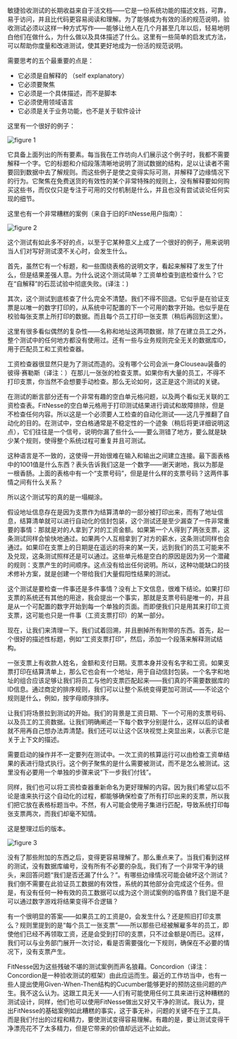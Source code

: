 敏捷验收测试的长期收益来自于活文档——它是一份系统功能的描述文档，可靠，易于访问，并且比代码更容易阅读和理解。为了能够成为有效的活的规范说明，验收测试必须以这样一种方式写作——能够让他人在几个月甚至几年以后，轻易地明白他们在做什么，为什么做以及具体描述了什么。这里有一些简单的启发式方法，可以帮助你度量和改进测试，使其更好地成为一份活的规范说明。

需要思考的五个最重要的点是：

* 它必须是自解释的 （self explanatory）
* 它必须要聚焦
* 它必须是一个具体描述，而不是脚本
* 它必须使用领域语言
* 它必须是关于业务功能，也不是关于软件设计

这里有一个很好的例子：

![figure 1](https://gojko.net/assets/offer2.png)

它具备上面列出的所有要素。每当我在工作坊向人们展示这个例子时，我都不需要解释一个字。它的标题和介绍段落清晰地说明了测试数据的结构，足以让读者不需要回到数据中去了解规则。而这些例子是使之变得实际可测，并解释了边缘情况下的行为。它聚焦在免费送货的有效性的某个非常特殊的规则上，没有解释要如何购买这些书，而仅仅只是专注于可用的交付机制是什么，并且也没有尝试谈论任何实现的细节。

这里也有一个非常糟糕的案例（来自于旧的FitNesse用户指南）：

![figure 2](https://gojko.net/assets/bad_example_acceptance_test.png)

这个测试有如此多不好的点，以至于它某种意义上成了一个很好的例子，用来说明当人们对写好测试漠不关心时，会发生什么。

首先，虽然它有一个标题，和一些围绕表格的说明文字，看起来解释了发生了什么，但是结果差强人意。为什么说这个测试简单？工资单检查到底检查什么？它在“自解释”的石蕊试验中彻底失败。(译注：)

其次，这个测试到底核查了什么完全不清楚。我们不得不回退。它似乎是在验证支票是以唯一的数字打印的，从系统中可配置的下一个可用的数字开始。也似乎是在校验每张支票上所打印的数据。而且每个员工打印一张支票（稍后再回到这里）。

这里有很多看似偶然的复杂性——名称和地址这两项数据，除了在建立员工之外，整个测试中的任何地方都没有使用过。还有一些与业务规则完全无关的数据库ID，用于匹配员工和工资检查器。

工资检查器很显然只是为了测试而造的。没有哪个公司会派一身Clouseau装备的彼得·赛勒斯（译注：）在那儿一张张的检查支票。如果你有大量的员工，不得不打印支票，你当然不会想要手动检查。那么无论如何，这正是这个测试的关键。

在测试的断言部分还有一个非常有趣的空白单元格问题，以及两个看似无关联的工资检查表。FitNesse的空白单元格用于打印测试结果进行调试和故障排除，但是不检查任何内容。所以这是一个必须要人工检查的自动化测试——这几乎推翻了自动化的目的。在测试中，空白格通常是不稳定性的一个迹象（稍后将更详细说明这点），它们往往是一个信号，说明你漏了些什么——要么测错了地方，要么就是缺少某个规则，使得整个系统过程可重复并且可测试。

这种语言是不一致的，这使得一开始很难在输入和输出之间建立连接。最下面表格中的1001值是什么东西？表头告诉我们这是一个数字——谢天谢地，我以为那是一根香肠。上面的表格中有一个“支票号码”，但是是什么样的支票号码？这两件事情之间有什么关系？

所以这个测试写的真的是一塌糊涂。

假设地址信息存在是因为支票作为结算清单的一部分被打印出来，而有了地址信息，结算清单就可以进行自动化的信封包装，这个测试还是至少漏查了一件非常重要的事情：那就是对的人拿到了对的工资金额。如果第一个人得到了两张支票，这条测试同样会愉快地通过。如果两个人互相拿到了对方的薪水，这条测试同样也会通过。如果印在支票上的日期是在遥远的将来的某一天，远到我们的员工可能来不及兑现，这条测试照样还是可以通过。这些单元格是空白的原因是因为另一个潜藏的规则：支票产生的时间顺序。这点没有给出任何说明。所以，这种功能缺口的技术修补方案，就是创建一个带给我们大量假阳性结果的测试。

这个测试是要检查一件事还是多件事情？没有上下文信息，很难下结论。如果打印支票的系统还有其他的用途，我会提出一个事实，那就是支票号码是唯一的，并且是从一个可配置的数字开始到每一个单独的页面。而即便我们只是用其来打印工资支票，这可能也只是一件事（工资支票打印）的某一部分。

现在，让我们来清理一下。我们试着回溯，并且删掉所有附带的东西。首先，起一个很好的描述性标题，例如“工资支票打印”，然后，添加一个段落来解释测试结构。

一张支票上有收款人姓名，金额和支付日期。支票本身并没有名字和工资。如果支票打印在结算清单上，那么它也会有一个地址，用于自动信封包装。一个名字和地址的组合应该足够让我们将员工与他的支票匹配起来——我们真的不需要数据库的ID信息。通过商定的排序规则，我们可以让整个系统变得更加可测试——不论这个规则是什么，例如，按字母顺序排序。

让我们将场景拉到测试的开始。我们的背景是工资日期、下一个可用的支票号码、以及员工的工资数据。让我们明确阐述一下每个数字分别是什么，这样以后的读者就不用再自己想办法弄清楚。我们还可以让这个区块视觉上突显出来，以表示它是关于上下文的描述。

需要启动的操作并不一定要列在测试中。一次工资的核算运行可以由检查工资单结果的表进行隐式执行。这个例子聚焦的是什么需要被测试，而不是怎么被测试。这里没有必要用一个单独的步骤来说“下一步我们付钱”。

同样，我们也可以将工资检查器重新命名为更好理解的内容。因为我们希望以后不论是谁来执行这个自动化的过程，都能够确保检查了所有打印出来的支票，所以我们把它放在表格标题当中。不然，有人可能会使用子集进行匹配，导致系统打印每张支票两次，而我们却毫不知情。

这是整理过后的版本。

![figure 3](https://gojko.net/assets/fixed_acceptance_test.png)

没有了那些附加的东西之后，变得更容易理解了。那么重点来了。当我们看到这样的测试，没有数据库编号，没有所有不必要的杂乱，我们有了一个非常干净的镜头，来回答问题“我们是否还漏了什么？”。有哪些边缘情况可能会破坏这个测试？我们倒不需要在此验证员工数据的有效性，系统的其他部分会完成这个任务。但是，有没有任何一种有效的员工数据可以成为这个测试案例的临界值？我们是不是可以通过数字游戏将结果变得不合逻辑？

有一个很明显的答案——如果员工的工资是0，会发生什么？还是照旧打印支票么？规则里提到的是“每个员工一张支票”——所以那些已经被解雇多年的员工，即使他们已经不再领取工资，还是会受到打印的支票，只不过金额是0而已。这样，我们可以与业务部门展开一次讨论，看是否需要强化一下规则，确保在不必要的情况下，没有支票产生。

FitNesse因为这些残破不堪的测试案例而声名狼藉。Concordion（译注：Concordion是一种验收测试的框架）由此应运而生。最近的工作坊当中，也有一些人提出使用Given-When-Then结构的Cucumber能够更好的预防这些问题的产生。我不这么认为。这跟工具无关——人们有可能使用任何工具来进行这种糟糕的测试设计，同样，他们也可以使用FitNesse做出又好又干净的测试。我认为，提出FitNesse的基础案例如此糟糕的事实，这于事无补，问题的关键不在于工具。而是我们付出的过程和精力，要使测试变得容易理解。有趣的是，要让测试变得干净漂亮花不了太多精力，但是它带来的价值却远远不止如此。



